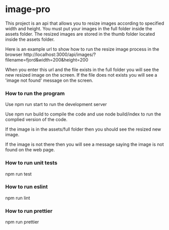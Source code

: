 # image-pro

This project is an api that allows you to resize images according to specified width and height. You must put your images in the full folder inside the assets folder. The resized images are stored in the thumb folder located inside the assets folder. 

Here is an example url to show how to run the resize image process in the browser
http://localhost:3000/api/images/?filename=fjord&width=200&height=200

When you enter this url and the file exists in the full folder you will see the new resized image on the screen. If the file does not exists you will see a 'image not found' message on the screen.


### How to run the program

Use npm run start to run the development server

Use npm run build to compile the code and use node build/index to run the complied version of the code.

If the image is in the assets/full folder then you should see the resized new image.

If the image is not there then you will see a message saying the image is not found on the web page.

### How to run unit tests
npm run test 

### How to run eslint
npm run lint

### How to run prettier 
npm run prettier